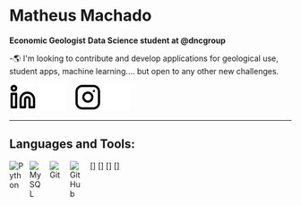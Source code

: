 # Matheus Machado

**Economic Geologist**
**Data Science student at @dncgroup**

-🌎 I'm looking to contribute and develop applications for geological use, student apps, machine learning.... but open to any other new challenges.

[![website](./img/linkedin-light.svg)](https://www.linkedin.com/in/mattlamachado/#gh-light-mode-only)
[![website](./img/linkedin-dark.svg)](https://www.linkedin.com/in/mattlamachado/#gh-dark-mode-only)
&nbsp;&nbsp;
[![website](./img/instagram-light.svg)](https://www.instagram.com/matt_machado/#gh-light-mode-only)
[![website](./img/instagram-dark.svg)](https://www.instagram.com/matt_machado/#gh-dark-mode-only)

---

## Languages and Tools:

<!--[<img align="left" alt="MongoDB" width="26px" src="https://cdn.jsdelivr.net/gh/devicons/devicon/icons/mongodb/mongodb-original.svg" style="padding-right:10px;" />][webdevplaylist]-->

[<img align="left" alt="Python" width="26px" src="https://commons.wikimedia.org/wiki/File:Python_logo_01.svg#/media/File:Python_logo_01.svg.svg" style="padding-right:10px;" />]
[<img align="left" alt="MySQL" width="26px" src="https://cdn.jsdelivr.net/gh/devicons/devicon/icons/mysql/mysql-original.svg" style="padding-right:10px;" />]
[<img align="left" alt="Git" width="26px" src="https://cdn.jsdelivr.net/gh/devicons/devicon/icons/git/git-original.svg" style="padding-right:10px;" />]
[<img align="left" alt="GitHub" width="26px" src="https://user-images.githubusercontent.com/3369400/139447912-e0f43f33-6d9f-45f8-be46-2df5bbc91289.png" style="padding-right:10px;" />]



